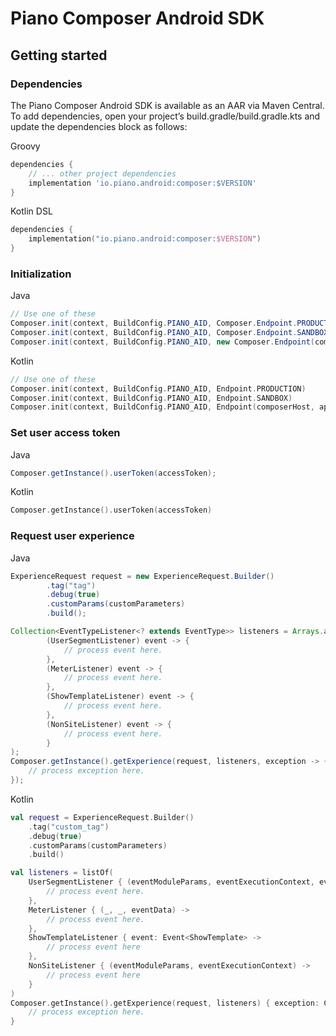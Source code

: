 # Piano Composer Android SDK

## Getting started

### Dependencies

The Piano Composer Android SDK is available as an AAR via Maven Central. To add dependencies, open your project’s build.gradle/build.gradle.kts and update the dependencies block as follows:

Groovy
```groovy
dependencies {
    // ... other project dependencies
    implementation 'io.piano.android:composer:$VERSION'
}
```

Kotlin DSL
```kotlin
dependencies {
    implementation("io.piano.android:composer:$VERSION")
}
```

### Initialization

Java
```java
// Use one of these
Composer.init(context, BuildConfig.PIANO_AID, Composer.Endpoint.PRODUCTION);
Composer.init(context, BuildConfig.PIANO_AID, Composer.Endpoint.SANDBOX);
Composer.init(context, BuildConfig.PIANO_AID, new Composer.Endpoint(composerHost, apiHost));
```

Kotlin
```kotlin
// Use one of these
Composer.init(context, BuildConfig.PIANO_AID, Endpoint.PRODUCTION)
Composer.init(context, BuildConfig.PIANO_AID, Endpoint.SANDBOX)
Composer.init(context, BuildConfig.PIANO_AID, Endpoint(composerHost, apiHost))
```

### Set user access token

Java
```java
Composer.getInstance().userToken(accessToken);
```

Kotlin
```kotlin
Composer.getInstance().userToken(accessToken)
```

### Request user experience

Java
```java
ExperienceRequest request = new ExperienceRequest.Builder()
        .tag("tag")
        .debug(true)
        .customParams(customParameters)
        .build();

Collection<EventTypeListener<? extends EventType>> listeners = Arrays.asList(
        (UserSegmentListener) event -> {
            // process event here.
        },
        (MeterListener) event -> {
            // process event here.
        },
        (ShowTemplateListener) event -> {
            // process event here.
        },
        (NonSiteListener) event -> {
            // process event here.
        }
);
Composer.getInstance().getExperience(request, listeners, exception -> {
    // process exception here.
});
```

Kotlin
```kotlin
val request = ExperienceRequest.Builder()
    .tag("custom_tag")
    .debug(true)
    .customParams(customParameters)
    .build()

val listeners = listOf(
    UserSegmentListener { (eventModuleParams, eventExecutionContext, eventData) ->
        // process event here.
    },
    MeterListener { (_, _, eventData) ->
        // process event here.
    },
    ShowTemplateListener { event: Event<ShowTemplate> ->
        // process event here
    },
    NonSiteListener { (eventModuleParams, eventExecutionContext) ->
        // process event here
    }
)
Composer.getInstance().getExperience(request, listeners) { exception: ComposerException ->
    // process exception here.
}
```
